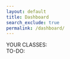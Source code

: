 ```yaml
---
layout: default
title: Dashboard
search_exclude: true
permalink: /dashboard/
---
```

<div class="dashboard-container">
    <div class="user-classes">
        <div class="title-container">YOUR CLASSES:</div> <!-- arrgh!! -->
        <div class="class-container">
            <div class="class-row">
            </div>
        </div>
    </div>
    <div class="spacer"></div> <!-- blank area to separate -->
    <div class="user-assignments">
        <div class="assignment-dropdown-container">TO-DO:</div>
        <div class="assignment-list-container">
        </div>
    </div>
</div>

<script src="{{site.baseurl}}/assets/js/dashboard-new.js"></script>
